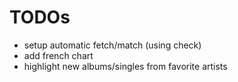 # TODOs

- setup automatic fetch/match (using check)
- add french chart
- highlight new albums/singles from favorite artists
